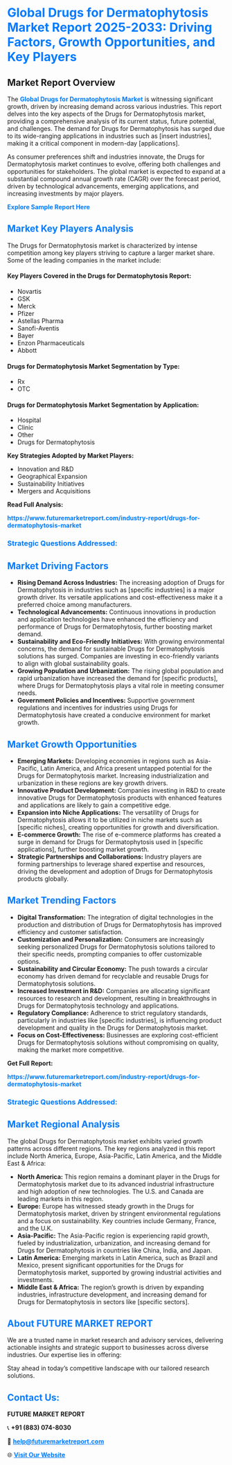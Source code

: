 <h1 style="color: #007BFF;">Global Drugs for Dermatophytosis Market Report 2025-2033: Driving Factors, Growth Opportunities, and Key Players</h1>

<section id="overview">
<h2>Market Report Overview</h2>
<p>The <a href="https://www.futuremarketreport.com/industry-report/drugs-for-dermatophytosis-market" style="color: #007BFF; text-decoration: none;"><strong>Global Drugs for Dermatophytosis Market</strong></a> is witnessing significant growth, driven by increasing demand across various industries. This report delves into the key aspects of the Drugs for Dermatophytosis market, providing a comprehensive analysis of its current status, future potential, and challenges. The demand for Drugs for Dermatophytosis has surged due to its wide-ranging applications in industries such as [insert industries], making it a critical component in modern-day [applications].</p>
<p>As consumer preferences shift and industries innovate, the Drugs for Dermatophytosis market continues to evolve, offering both challenges and opportunities for stakeholders. The global market is expected to expand at a substantial compound annual growth rate (CAGR) over the forecast period, driven by technological advancements, emerging applications, and increasing investments by major players.</p>
</section>

<section id="overview">
<p><a href="https://www.futuremarketreport.com/request-sample/reportId=122667" style="color: #007BFF; text-decoration: none;"><strong>Explore Sample Report Here</strong></a></p>
</section>

<section id="key-players">
<h2 style="color: #007BFF;">Market Key Players Analysis</h2>
<p>The Drugs for Dermatophytosis market is characterized by intense competition among key players striving to capture a larger market share. Some of the leading companies in the market include:</p>
<h4>Key Players Covered in the Drugs for Dermatophytosis Report:</h4>
<ul><li>Novartis</li><li>GSK</li><li>Merck</li><li>Pfizer</li><li>Astellas Pharma</li><li>Sanofi-Aventis</li><li>Bayer</li><li>Enzon Pharmaceuticals</li><li>Abbott</li></ul>
<h4>Drugs for Dermatophytosis Market Segmentation by Type:</h4>
<ul><li>Rx</li><li>OTC</li></ul>

<h4>Drugs for Dermatophytosis Market Segmentation by Application:</h4>
<ul><li>Hospital</li><li>Clinic</li><li>Other</li><li>Drugs for Dermatophytosis</li></ul>
<p><strong>Key Strategies Adopted by Market Players:</strong></p>
<ul>
<li>Innovation and R&D</li>
<li>Geographical Expansion</li>
<li>Sustainability Initiatives</li>
<li>Mergers and Acquisitions</li>
</ul>
</section>

<section>
<p><strong>Read Full Analysis: </strong></p><a href="https://www.futuremarketreport.com/industry-report/drugs-for-dermatophytosis-market" style="color: #007BFF; text-decoration: none;"><strong>https://www.futuremarketreport.com/industry-report/drugs-for-dermatophytosis-market</strong></a>
<h3 style="color: #007BFF;">Strategic Questions Addressed:</h3>
</section>

<section id="driving-factors">
<h2 style="color: #007BFF;">Market Driving Factors</h2>
<ul>
<li><strong>Rising Demand Across Industries:</strong> The increasing adoption of Drugs for Dermatophytosis in industries such as [specific industries] is a major growth driver. Its versatile applications and cost-effectiveness make it a preferred choice among manufacturers.</li>
<li><strong>Technological Advancements:</strong> Continuous innovations in production and application technologies have enhanced the efficiency and performance of Drugs for Dermatophytosis, further boosting market demand.</li>
<li><strong>Sustainability and Eco-Friendly Initiatives:</strong> With growing environmental concerns, the demand for sustainable Drugs for Dermatophytosis solutions has surged. Companies are investing in eco-friendly variants to align with global sustainability goals.</li>
<li><strong>Growing Population and Urbanization:</strong> The rising global population and rapid urbanization have increased the demand for [specific products], where Drugs for Dermatophytosis plays a vital role in meeting consumer needs.</li>
<li><strong>Government Policies and Incentives:</strong> Supportive government regulations and incentives for industries using Drugs for Dermatophytosis have created a conducive environment for market growth.</li>
</ul>
</section>

<section id="growth-opportunities">
<h2 style="color: #007BFF;">Market Growth Opportunities</h2>
<ul>
<li><strong>Emerging Markets:</strong> Developing economies in regions such as Asia-Pacific, Latin America, and Africa present untapped potential for the Drugs for Dermatophytosis market. Increasing industrialization and urbanization in these regions are key growth drivers.</li>
<li><strong>Innovative Product Development:</strong> Companies investing in R&D to create innovative Drugs for Dermatophytosis products with enhanced features and applications are likely to gain a competitive edge.</li>
<li><strong>Expansion into Niche Applications:</strong> The versatility of Drugs for Dermatophytosis allows it to be utilized in niche markets such as [specific niches], creating opportunities for growth and diversification.</li>
<li><strong>E-commerce Growth:</strong> The rise of e-commerce platforms has created a surge in demand for Drugs for Dermatophytosis used in [specific applications], further boosting market growth.</li>
<li><strong>Strategic Partnerships and Collaborations:</strong> Industry players are forming partnerships to leverage shared expertise and resources, driving the development and adoption of Drugs for Dermatophytosis products globally.</li>
</ul>
</section>

<section id="trending-factors">
<h2 style="color: #007BFF;">Market Trending Factors</h2>
<ul>
<li><strong>Digital Transformation:</strong> The integration of digital technologies in the production and distribution of Drugs for Dermatophytosis has improved efficiency and customer satisfaction.</li>
<li><strong>Customization and Personalization:</strong> Consumers are increasingly seeking personalized Drugs for Dermatophytosis solutions tailored to their specific needs, prompting companies to offer customizable options.</li>
<li><strong>Sustainability and Circular Economy:</strong> The push towards a circular economy has driven demand for recyclable and reusable Drugs for Dermatophytosis solutions.</li>
<li><strong>Increased Investment in R&D:</strong> Companies are allocating significant resources to research and development, resulting in breakthroughs in Drugs for Dermatophytosis technology and applications.</li>
<li><strong>Regulatory Compliance:</strong> Adherence to strict regulatory standards, particularly in industries like [specific industries], is influencing product development and quality in the Drugs for Dermatophytosis market.</li>
<li><strong>Focus on Cost-Effectiveness:</strong> Businesses are exploring cost-efficient Drugs for Dermatophytosis solutions without compromising on quality, making the market more competitive.</li>
</ul>
</section>

<section>
<p><strong>Get Full Report: </strong></p><a href="https://www.futuremarketreport.com/industry-report/drugs-for-dermatophytosis-market" style="color: #007BFF; text-decoration: none;"><strong>https://www.futuremarketreport.com/industry-report/drugs-for-dermatophytosis-market</strong></a>
<h3 style="color: #007BFF;">Strategic Questions Addressed:</h3>
</section>


<section id="regional-analysis">
<h2 style="color: #007BFF;">Market Regional Analysis</h2>
<p>The global Drugs for Dermatophytosis market exhibits varied growth patterns across different regions. The key regions analyzed in this report include North America, Europe, Asia-Pacific, Latin America, and the Middle East & Africa:</p>
<ul>
<li><strong>North America:</strong> This region remains a dominant player in the Drugs for Dermatophytosis market due to its advanced industrial infrastructure and high adoption of new technologies. The U.S. and Canada are leading markets in this region.</li>
<li><strong>Europe:</strong> Europe has witnessed steady growth in the Drugs for Dermatophytosis market, driven by stringent environmental regulations and a focus on sustainability. Key countries include Germany, France, and the U.K.</li>
<li><strong>Asia-Pacific:</strong> The Asia-Pacific region is experiencing rapid growth, fueled by industrialization, urbanization, and increasing demand for Drugs for Dermatophytosis in countries like China, India, and Japan.</li>
<li><strong>Latin America:</strong> Emerging markets in Latin America, such as Brazil and Mexico, present significant opportunities for the Drugs for Dermatophytosis market, supported by growing industrial activities and investments.</li>
<li><strong>Middle East & Africa:</strong> The region’s growth is driven by expanding industries, infrastructure development, and increasing demand for Drugs for Dermatophytosis in sectors like [specific sectors].</li>
</ul>
</section>

<footer>
<h2 style="color: #007BFF;">About FUTURE MARKET REPORT</h2>
<p>We are a trusted name in market research and advisory services, delivering actionable insights and strategic support to businesses across diverse industries. Our expertise lies in offering:</p>

<p>Stay ahead in today’s competitive landscape with our tailored research solutions.</p>

<h2 style="color: #007BFF;">Contact Us:</h2>
<p><strong>FUTURE MARKET REPORT</strong></p>
<p>📞 <strong>+91 (883) 074-8030</strong></p>
<p>📧 <strong><a href="mailto:help@futuremarketreport.com" style="color: #007BFF;">help@futuremarketreport.com</a></strong></p>
<p>🌐 <strong><a href="https://www.futuremarketreport.com/" style="color: #007BFF;">Visit Our Website</a></strong></p>
</footer>